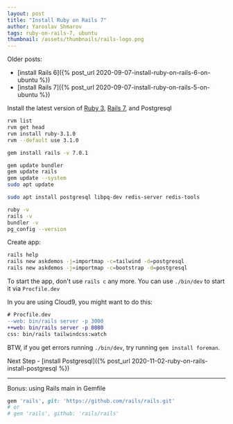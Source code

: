 ```yaml
---
layout: post
title: "Install Ruby on Rails 7"
author: Yaroslav Shmarov
tags: ruby-on-rails-7, ubuntu
thumbnail: /assets/thumbnails/rails-logo.png
---
```


Older posts:
* [install Rails 6]({% post_url 2020-09-07-install-ruby-on-rails-6-on-ubuntu %})
* [install Rails 7]({% post_url 2020-09-07-install-ruby-on-rails-5-on-ubuntu %})

Install the latest version of 
[Ruby 3](https://www.ruby-lang.org/en/downloads/releases/),
[Rails 7](https://rubyonrails.org/), and Postgresql

```sh
rvm list
rvm get head
rvm install ruby-3.1.0
rvm --default use 3.1.0

gem install rails -v 7.0.1

gem update bundler
gem update rails
gem update --system
sudo apt update

sudo apt install postgresql libpq-dev redis-server redis-tools

ruby -v
rails -v
bundler -v
pg_config --version
```

Create app:
```sh
rails help
rails new askdemos -j=importmap -c=tailwind -d=postgresql
rails new askdemos -j=importmap -c=bootstrap -d=postgresql
```

To start the app, don't use `rails c` any more. You can use `./bin/dev` to start it via `Procfile.dev`

In you are using Cloud9, you might want to do this:
```diff
# Procfile.dev
--web: bin/rails server -p 3000
++web: bin/rails server -p 8080
css: bin/rails tailwindcss:watch
```

BTW, if you get errors running `./bin/dev`, try running `gem install foreman`.

Next Step - [install Postgresql]({% post_url 2020-11-02-ruby-on-rails-install-postgresql %})

****

Bonus: using Rails main in Gemfile

```ruby
gem 'rails', git: 'https://github.com/rails/rails.git'
# or
# gem 'rails', github: 'rails/rails'
```
